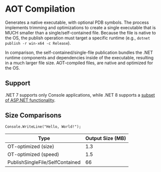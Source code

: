 # AOT Compilation

Generates a native executable, with optional PDB symbols. The process implements trimming and optimizations to create a single executable that is MUCH smaller than a single/self-contained file. Because the file is native to the OS, the publish operation must target a specific runtime (e.g., `dotnet publish -r win-x64 -c Release`).  

In comparison, the self-contained/single-file publication bundles the .NET runtime components and dependencies inside of the executable, resulting in a much larger file size. AOT-compiled files, are native and optimized for the OS. 

## Support

.NET 7 supports only Console applications, while .NET 8 supports a [subset of ASP.NET functionality](https://learn.microsoft.com/en-us/aspnet/core/fundamentals/native-aot?view=aspnetcore-8.0).

## Size Comparisons

`Console.WriteLine("Hello, World!");`

| Type | Output Size (MB) |
| - | - |
| OT-optimized (size) | 1.3 |
| OT-optimized (speed) | 1.5 |
| PublishSingleFile/SelfContained | 66 |
